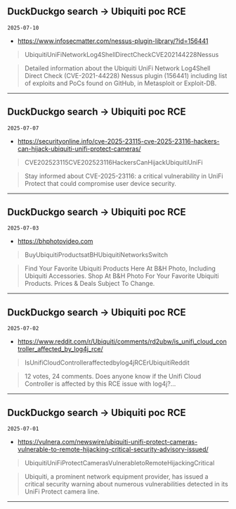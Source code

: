 ## DuckDuckgo search -> Ubiquiti poc RCE
`2025-07-10`

* https://www.infosecmatter.com/nessus-plugin-library/?id=156441

<blockquote>
 UbiquitiUniFiNetworkLog4ShellDirectCheckCVE202144228Nessus
</blockquote>
<blockquote>
Detailed information about the Ubiquiti UniFi Network Log4Shell Direct Check (CVE-2021-44228) Nessus plugin (156441) including list of exploits and PoCs found on GitHub, in Metasploit or Exploit-DB.
</blockquote>

---

## DuckDuckgo search -> Ubiquiti poc RCE
`2025-07-07`

* https://securityonline.info/cve-2025-23115-cve-2025-23116-hackers-can-hijack-ubiquiti-unifi-protect-cameras/

<blockquote>
 CVE202523115CVE202523116HackersCanHijackUbiquitiUniFi
</blockquote>
<blockquote>
Stay informed about CVE-2025-23116: a critical vulnerability in UniFi Protect that could compromise user device security.
</blockquote>

---

## DuckDuckgo search -> Ubiquiti poc RCE
`2025-07-03`

* https://bhphotovideo.com

<blockquote>
 BuyUbiquitiProductsatBHUbiquitiNetworksSwitch
</blockquote>
<blockquote>
Find Your Favorite Ubiquiti Products Here At B&amp;H Photo, Including Ubiquiti Accessories. Shop At B&amp;H Photo For Your Favorite Ubiquiti Products. Prices &amp; Deals Subject To Change.
</blockquote>

---

## DuckDuckgo search -> Ubiquiti poc RCE
`2025-07-02`

* https://www.reddit.com/r/Ubiquiti/comments/rd2ubw/is_unifi_cloud_controller_affected_by_log4j_rce/

<blockquote>
 IsUnifiCloudControlleraffectedbylog4jRCErUbiquitiReddit
</blockquote>
<blockquote>
12 votes, 24 comments. Does anyone know if the Unifi Cloud Controller is affected by this RCE issue with log4j?…
</blockquote>

---

## DuckDuckgo search -> Ubiquiti poc RCE
`2025-07-01`

* https://vulnera.com/newswire/ubiquiti-unifi-protect-cameras-vulnerable-to-remote-hijacking-critical-security-advisory-issued/

<blockquote>
 UbiquitiUniFiProtectCamerasVulnerabletoRemoteHijackingCritical
</blockquote>
<blockquote>
Ubiquiti, a prominent network equipment provider, has issued a critical security warning about numerous vulnerabilities detected in its UniFi Protect camera line.
</blockquote>

---

